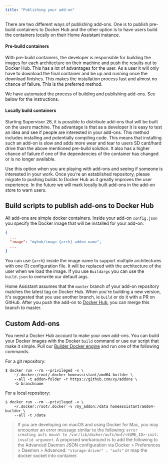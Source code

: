 ```yaml
---
title: "Publishing your add-on"
---
```


There are two different ways of publishing add-ons. One is to publish pre-build containers to Docker Hub and the other option is to have users build the containers locally on their Home Assistant instance.

#### Pre-build containers

With pre-build containers, the developer is responsible for building the images for each architecture on their machine and push the results out to Docker Hub. This has a lot of advantages for the user. As a user it will only have to download the final container and be up and running once the download finishes. This makes the installation process fast and almost no chance of failure. This is the preferred method.

We have automated the process of building and publishing add-ons. See below for the instructions.

#### Locally build containers

Starting Supervisor 26, it is possible to distribute add-ons that will be built on the users machine. The advantage is that as a developer it is easy to test an idea and see if people are interested in your add-ons. This method includes installing and potentially compiling code. This means that installing such an add-on is slow and adds more wear and tear to users SD card/hard drive than the above mentioned pre-build solution. It also has a higher chance of failure if one of the dependencies of the container has changed or is no longer available.

Use this option when you are playing with add-ons and seeing if someone is interested in your work. Once you're an established repository, please migrate to pushing builds to Docker Hub as it greatly improves the user experience. In the future we will mark locally built add-ons in the add-on store to warn users.

## Build scripts to publish add-ons to Docker Hub

All add-ons are simple docker containers. Inside your add-on `config.json` you specify the Docker image that will be installed for your add-on:

```json
{
  ...
  "image": "myhub/image-{arch}-addon-name",
  ...
}
```

You can use `{arch}` inside the image name to support multiple architectures with one (1) configuration file. It will be replaced with the architecture of the user when we load the image. If you use `Buildargs` you can use the `build.json` to overwrite our default args.

Home Assistant assumes that the `master` branch of your add-on repository matches the latest tag on Docker Hub. When you're building a new version, it's suggested that you use another branch, ie `build` or do it with a PR on GitHub. After you push the add-on to [Docker Hub](https://hub.docker.com/), you can merge this branch to master.

## Custom Add-ons

You need a Docker Hub account to make your own add-ons. You can build your Docker images with the Docker `build` command or use our script that make it simple. Pull our [Builder Docker engine][builder] and run one of the following commands.

For a git repository:

```shell
$ docker run --rm --privileged -v \
    ~/.docker:/root/.docker homeassistant/amd64-builder \
    --all -t addon-folder -r https://github.com/xy/addons \
    -b branchname
```

For a local repository:

```shell
$ docker run --rm --privileged -v \
    ~/.docker:/root/.docker -v /my_addon:/data homeassistant/amd64-builder \
    --all -t /data
```

> If you are developing on macOS and using Docker for Mac, you may encounter an error message similar to the following: <code>error creating aufs mount to /var/lib/docker/aufs/mnt/<SOME_ID>-init: invalid argument</code>. A proposed workaround is to add the following to the Advanced Daemon JSON configuration via Docker > Preferences > Daemon > Advanced: <code>"storage-driver" : "aufs"</code> or map the docker socket into container.

[builder]: https://github.com/home-assistant/hassio-builder
